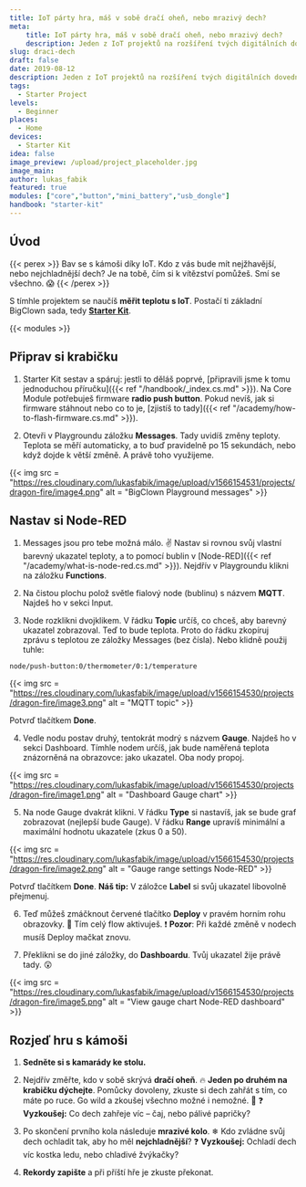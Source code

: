 ```yaml
---
title: IoT párty hra, máš v sobě dračí oheň, nebo mrazivý dech?
meta:
    title: IoT párty hra, máš v sobě dračí oheň, nebo mrazivý dech?
    description: Jeden z IoT projektů na rozšíření tvých digitálních dovedností. Sestav se Starter Kitem od BigClownu zařízení, se kterým si s kamarády změříte teplotu dechu. Jak si pomůžeš, abys vyhrál?
slug: draci-dech
draft: false
date: 2019-08-12
description: Jeden z IoT projektů na rozšíření tvých digitálních dovedností. Sestav se Starter Kitem od BigClownu zařízení, se kterým si s kamarády změříte teplotu dechu. Jak si pomůžeš, abys vyhrál?
tags:
  - Starter Project
levels:
  - Beginner
places:
  - Home
devices:
  - Starter Kit
idea: false
image_preview: /upload/project_placeholder.jpg
image_main:
author: lukas_fabik
featured: true
modules: ["core","button","mini_battery","usb_dongle"]
handbook: "starter-kit"
---
```


## Úvod

{{< perex >}}
Bav se s kámoši díky IoT. Kdo z vás bude mít nejžhavější, nebo nejchladnější dech? Je na tobě, čím si k vítězství pomůžeš. Smí se všechno. 😱
{{< /perex >}}

S tímhle projektem se naučíš **měřit teplotu s IoT**. Postačí ti základní BigClown sada, tedy [**Starter Kit**](https://shop.bigclown.com/starter-kit/).

{{< modules >}}

## Připrav si krabičku

1. Starter Kit sestav a spáruj: jestli to děláš poprvé, [připravili jsme k tomu jednoduchou příručku]({{< ref "/handbook/_index.cs.md" >}}). Na Core Module potřebuješ firmware **radio push button**. Pokud nevíš, jak si firmware stáhnout nebo co to je, [zjistíš to tady]({{< ref "/academy/how-to-flash-firmware.cs.md" >}}).

2. Otevři v Playgroundu záložku **Messages**. Tady uvidíš změny teploty. Teplota se měří automaticky, a to buď pravidelně po 15 sekundách, nebo když dojde k větší změně. A právě toho využijeme.

{{< img src = "https://res.cloudinary.com/lukasfabik/image/upload/v1566154531/projects/dragon-fire/image4.png" alt = "BigClown Playground messages" >}}

## Nastav si Node-RED

1. Messages jsou pro tebe možná málo. ✌️ Nastav si rovnou svůj vlastní barevný ukazatel teploty, a to pomocí bublin v [Node-RED]({{< ref "/academy/what-is-node-red.cs.md" >}}). Nejdřív v Playgroundu klikni na záložku **Functions**.

2. Na čistou plochu polož světle fialový node (bublinu) s názvem **MQTT**. Najdeš ho v sekci Input.

3. Node rozklikni dvojklikem. V řádku **Topic** určíš, co chceš, aby barevný ukazatel zobrazoval. Teď to bude teplota. Proto do řádku zkopíruj zprávu s teplotou ze záložky Messages (bez čísla). Nebo klidně použij tuhle:
```
node/push-button:0/thermometer/0:1/temperature
```

{{< img src = "https://res.cloudinary.com/lukasfabik/image/upload/v1566154530/projects/dragon-fire/image3.png" alt = "MQTT topic" >}}

Potvrď tlačítkem **Done**.

4. Vedle nodu postav druhý, tentokrát modrý s názvem **Gauge**. Najdeš ho v sekci Dashboard. Tímhle nodem určíš, jak bude naměřená teplota znázorněná na obrazovce: jako ukazatel. Oba nody propoj.

{{< img src = "https://res.cloudinary.com/lukasfabik/image/upload/v1566154530/projects/dragon-fire/image1.png" alt = "Dashboard Gauge chart" >}}

5. Na node Gauge dvakrát klikni. V řádku **Type** si nastavíš, jak se bude graf zobrazovat (nejlepší bude Gauge). V řádku **Range** upravíš minimální a maximální hodnotu ukazatele (zkus 0 a 50).

{{< img src = "https://res.cloudinary.com/lukasfabik/image/upload/v1566154530/projects/dragon-fire/image2.png" alt = "Gauge range settings Node-RED" >}}

Potvrď tlačítkem **Done**.
**Náš tip:** V záložce **Label** si svůj ukazatel libovolně přejmenuj.

6. Teď můžeš zmáčknout červené tlačítko **Deploy** v pravém horním rohu obrazovky. 🚨 Tím celý flow aktivuješ.
❗ **Pozor**: Při každé změně v nodech musíš Deploy mačkat znovu.

7. Překlikni se do jiné záložky, do **Dashboardu**. Tvůj ukazatel žije právě tady. 😲

{{< img src = "https://res.cloudinary.com/lukasfabik/image/upload/v1566154530/projects/dragon-fire/image5.png" alt = "View gauge chart Node-RED dashboard" >}}

## Rozjeď hru s kámoši

1. **Sedněte si s kamarády ke stolu.**

2. Nejdřív změřte, kdo v sobě skrývá **dračí oheň**. 🔥 **Jeden po druhém na krabičku dýchejte**. Pomůcky dovoleny, zkuste si dech zahřát s tím, co máte po ruce. Go wild a zkoušej všechno možné i nemožné. 🙌
❓ **Vyzkoušej:** Co dech zahřeje víc – čaj, nebo pálivé papričky?

3. Po skončení prvního kola následuje **mrazivé kolo**. ❄ Kdo zvládne svůj dech ochladit tak, aby ho měl **nejchladnější**?
❓ **Vyzkoušej:** Ochladí dech víc kostka ledu, nebo chladivé žvýkačky?

4. **Rekordy zapište** a při příští hře je zkuste překonat.
